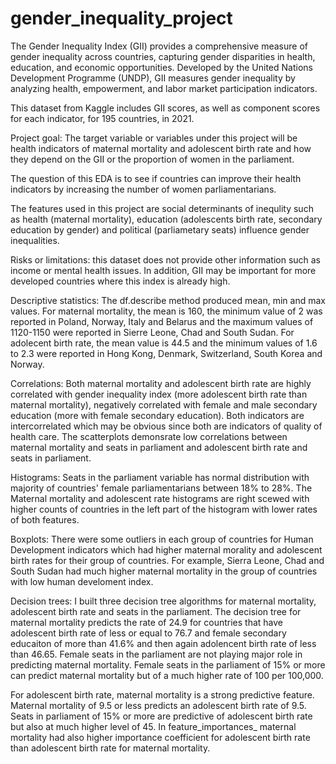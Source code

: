 # gender_inequality_project

The Gender Inequality Index (GII) provides a comprehensive measure of gender inequality across countries, capturing gender disparities in health, education, and economic opportunities. Developed by the United Nations Development Programme (UNDP), GII measures gender inequality by analyzing health, empowerment, and labor market participation indicators.

This dataset from Kaggle includes GII scores, as well as component scores for each indicator, for 195 countries, in 2021.

Project goal:
The target variable or variables under this project will be health indicators of maternal mortality and adolescent birth rate and how they depend on the GII or the proportion of women in the parliament.

The question of this EDA is to see if countries can improve their health indicators by increasing the number of women parliamentarians.

The features used in this project are social determinants of inequlity such as health (maternal mortality), education (adolescents birth rate, secondary education by gender) and political (parliametary seats) influence gender inequalities.

Risks or limitations: this dataset does not provide other information such as income or mental health issues. In addition, GII may be important for more developed countries where this index is already high.

Descriptive statistics:
The df.describe method produced mean, min and max values. For maternal mortality, the mean is 160, the minimum value of 2 was reported in Poland, Norway, Italy and Belarus and the maximum values of 1120-1150 were reported in Sierre Leone, Chad and South Sudan. For adolecent birth rate, the mean value is 44.5 and the minimum values of 1.6 to 2.3  were reported in Hong Kong, Denmark, Switzerland, South Korea and Norway. 

Correlations:
Both maternal mortality and adolescent birth rate are highly correlated with gender inequality index (more adolescent birth rate than maternal mortality), negatively correlated with female and male secondary education (more with female secondary education). Both indicators are intercorrelated which may be obvious since both are indicators of quality of health care. The scatterplots demonsrate low correlations between maternal mortality and seats in parliament and adolescent birth rate and seats in parliament. 

Histograms:
Seats in the parliament variable has normal distribution with majority of countries' female parliamentarians between 18% to 28%. The Maternal mortality and adolescent rate histograms are right scewed with higher counts of countries in the left part of the histogram with lower rates of both features. 

Boxplots:
There were some outliers in each group of countries for Human Development indicators which had higher maternal morality and adolescent birth rates for their group of countries. For example, Sierra Leone, Chad and South Sudan had much higher maternal mortality in the group of countries with low human develoment index.

Decision trees:
I built three decision tree algorithms for maternal mortality, adolescent birth rate and seats in the parliament. The decision tree for maternal mortality predicts the rate of 24.9 for countries that have adolescent birth rate of less or equal to 76.7 and female secondary educaiton of more than 41.6% and then again adolencent birth rate of less than 46.65. Female seats in the parliament are not playing major role in predicting maternal mortality. Female seats in the parliament of 15% or more can predict maternal mortality but of a much higher rate of 100 per 100,000.

For adolescent birth rate, maternal mortality is a strong predictive feature. Maternal mortality of 9.5 or less predicts an adolescent birth rate of 9.5. Seats in parliament of 15% or more are predictive of adolescent birth rate but also at much higher level of 45. In feature_importances_ maternal mortality had also higher importance coefficient for adolescent birth rate than adolescent birth rate for maternal mortality. 
